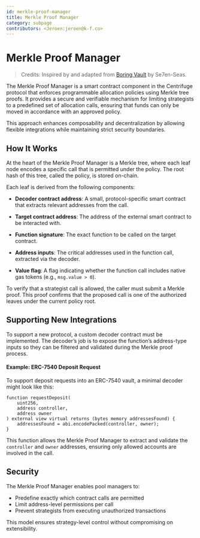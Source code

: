 ```yaml
---
id: merkle-proof-manager
title: Merkle Proof Manager
category: subpage
contributors: <Jeroen:jeroen@k-f.co>
---
```


# Merkle Proof Manager

> Credits: Inspired by and adapted from [Boring Vault](https://github.com/Se7en-Seas/boring-vault) by Se7en-Seas.

The Merkle Proof Manager is a smart contract component in the Centrifuge protocol that enforces programmable allocation policies using Merkle tree proofs. It provides a secure and verifiable mechanism for limiting strategists to a predefined set of allocation calls, ensuring that funds can only be moved in accordance with an approved policy.

This approach enhances composability and decentralization by allowing flexible integrations while maintaining strict security boundaries.

## How It Works

At the heart of the Merkle Proof Manager is a Merkle tree, where each leaf node encodes a specific call that is permitted under the policy. The root hash of this tree, called the policy, is stored on-chain.

Each leaf is derived from the following components:

- **Decoder contract address**:
   A small, protocol-specific smart contract that extracts relevant addresses from the call.

- **Target contract address**:
   The address of the external smart contract to be interacted with.

- **Function signature**:
   The exact function to be called on the target contract.

-  **Address inputs**:
   The critical addresses used in the function call, extracted via the decoder.

- **Value flag**:
   A flag indicating whether the function call includes native gas tokens (e.g., `msg.value > 0`).

To verify that a strategist call is allowed, the caller must submit a Merkle proof. This proof confirms that the proposed call is one of the authorized leaves under the current policy root.

## Supporting New Integrations

To support a new protocol, a custom decoder contract must be implemented. The decoder’s job is to expose the function’s address-type inputs so they can be filtered and validated during the Merkle proof process.

#### Example: ERC-7540 Deposit Request

To support deposit requests into an ERC-7540 vault, a minimal decoder might look like this:

```solidity
function requestDeposit(
    uint256, 
    address controller, 
    address owner
) external view virtual returns (bytes memory addressesFound) {
    addressesFound = abi.encodePacked(controller, owner);
}
```

This function allows the Merkle Proof Manager to extract and validate the `controller` and `owner` addresses, ensuring only allowed accounts are involved in the call.

## Security

The Merkle Proof Manager enables pool managers to:

* Predefine exactly which contract calls are permitted
* Limit address-level permissions per call
* Prevent strategists from executing unauthorized transactions

This model ensures strategy-level control without compromising on extensibility.